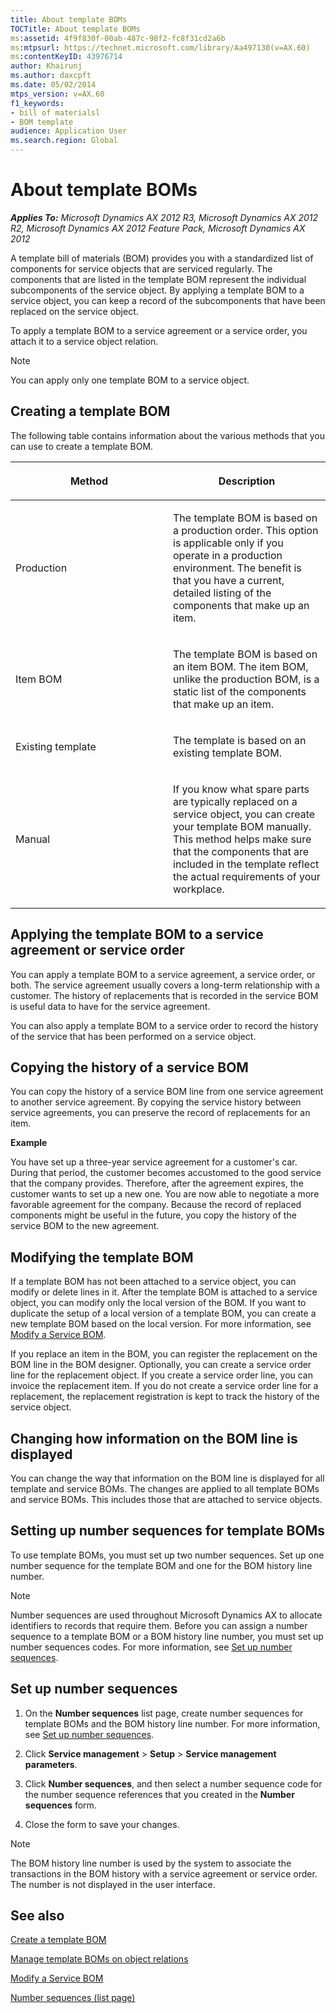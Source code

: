 ```yaml
---
title: About template BOMs
TOCTitle: About template BOMs
ms:assetid: 4f9f830f-00ab-487c-98f2-fc8f31cd2a6b
ms:mtpsurl: https://technet.microsoft.com/library/Aa497130(v=AX.60)
ms:contentKeyID: 43976714
author: Khairunj
ms.author: daxcpft
ms.date: 05/02/2014
mtps_version: v=AX.60
f1_keywords:
- bill of materialsl
- BOM template
audience: Application User
ms.search.region: Global
---
```


# About template BOMs 


_**Applies To:** Microsoft Dynamics AX 2012 R3, Microsoft Dynamics AX 2012 R2, Microsoft Dynamics AX 2012 Feature Pack, Microsoft Dynamics AX 2012_

A template bill of materials (BOM) provides you with a standardized list of components for service objects that are serviced regularly. The components that are listed in the template BOM represent the individual subcomponents of the service object. By applying a template BOM to a service object, you can keep a record of the subcomponents that have been replaced on the service object.

To apply a template BOM to a service agreement or a service order, you attach it to a service object relation.


> [!NOTE]
> <P>You can apply only one template BOM to a service object.</P>



## Creating a template BOM

The following table contains information about the various methods that you can use to create a template BOM.

<table>
<colgroup>
<col style="width: 50%" />
<col style="width: 50%" />
</colgroup>
<thead>
<tr class="header">
<th><p>Method</p></th>
<th><p>Description</p></th>
</tr>
</thead>
<tbody>
<tr class="odd">
<td><p>Production</p></td>
<td><p>The template BOM is based on a production order. This option is applicable only if you operate in a production environment. The benefit is that you have a current, detailed listing of the components that make up an item.</p></td>
</tr>
<tr class="even">
<td><p>Item BOM</p></td>
<td><p>The template BOM is based on an item BOM. The item BOM, unlike the production BOM, is a static list of the components that make up an item.</p></td>
</tr>
<tr class="odd">
<td><p>Existing template</p></td>
<td><p>The template is based on an existing template BOM.</p></td>
</tr>
<tr class="even">
<td><p>Manual</p></td>
<td><p>If you know what spare parts are typically replaced on a service object, you can create your template BOM manually. This method helps make sure that the components that are included in the template reflect the actual requirements of your workplace.</p></td>
</tr>
</tbody>
</table>


## Applying the template BOM to a service agreement or service order

You can apply a template BOM to a service agreement, a service order, or both. The service agreement usually covers a long-term relationship with a customer. The history of replacements that is recorded in the service BOM is useful data to have for the service agreement.

You can also apply a template BOM to a service order to record the history of the service that has been performed on a service object.

## Copying the history of a service BOM

You can copy the history of a service BOM line from one service agreement to another service agreement. By copying the service history between service agreements, you can preserve the record of replacements for an item.

**Example**

You have set up a three-year service agreement for a customer's car. During that period, the customer becomes accustomed to the good service that the company provides. Therefore, after the agreement expires, the customer wants to set up a new one. You are now able to negotiate a more favorable agreement for the company. Because the record of replaced components might be useful in the future, you copy the history of the service BOM to the new agreement.

## Modifying the template BOM

If a template BOM has not been attached to a service object, you can modify or delete lines in it. After the template BOM is attached to a service object, you can modify only the local version of the BOM. If you want to duplicate the setup of a local version of a template BOM, you can create a new template BOM based on the local version. For more information, see [Modify a Service BOM](modify-a-service-bom.md).

If you replace an item in the BOM, you can register the replacement on the BOM line in the BOM designer. Optionally, you can create a service order line for the replacement object. If you create a service order line, you can invoice the replacement item. If you do not create a service order line for a replacement, the replacement registration is kept to track the history of the service object.

## Changing how information on the BOM line is displayed

You can change the way that information on the BOM line is displayed for all template and service BOMs. The changes are applied to all template BOMs and service BOMs. This includes those that are attached to service objects.

## Setting up number sequences for template BOMs

To use template BOMs, you must set up two number sequences. Set up one number sequence for the template BOM and one for the BOM history line number.


> [!NOTE]
> <P>Number sequences are used throughout Microsoft Dynamics AX to allocate identifiers to records that require them. Before you can assign a number sequence to a template BOM or a BOM history line number, you must set up number sequences codes. For more information, see <A href="set-up-number-sequences.md">Set up number sequences</A>.</P>



## Set up number sequences

1.  On the **Number sequences** list page, create number sequences for template BOMs and the BOM history line number. For more information, see [Set up number sequences](set-up-number-sequences.md).

2.  Click **Service management** \> **Setup** \> **Service management parameters**.

3.  Click **Number sequences**, and then select a number sequence code for the number sequence references that you created in the **Number sequences** form.

4.  Close the form to save your changes.


> [!NOTE]
> <P>The BOM history line number is used by the system to associate the transactions in the BOM history with a service agreement or service order. The number is not displayed in the user interface.</P>



## See also

[Create a template BOM](create-a-template-bom.md)

[Manage template BOMs on object relations](manage-template-boms-on-object-relations.md)

[Modify a Service BOM](modify-a-service-bom.md)

[Number sequences (list page)](https://technet.microsoft.com/library/aa600321\(v=ax.60\))

  


